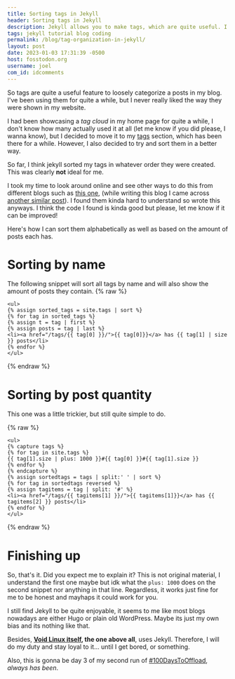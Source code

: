 ```yaml
---
title: Sorting tags in Jekyll
header: Sorting tags in Jekyll
description: Jekyll allows you to make tags, which are quite useful. I've been working on reducing the amount of tags and changing the way I display them in my blog. So here's what's up
tags: jekyll tutorial blog coding
permalink: /blog/tag-organization-in-jekyll/
layout: post
date: 2023-01-03 17:31:39 -0500
host: fosstodon.org
username: joel
com_id: idcomments
---
```


So tags are quite a useful feature to loosely categorize a posts in my blog. I've been using them for quite a while, but I never really liked the way they were shown in my website.

I had been showcasing a *tag cloud* in my home page for quite a while, I don't know how many actually used it at all (let me know if you did please, I wanna know), but I decided to move it to my [tags](/tags) section, which has been there for a while. However, I also decided to try and sort them in a better way.

So far, I think jekyll sorted my tags in whatever order they were created. This was clearly __not__ ideal for me.

I took my time to look around online and see other ways to do this from different blogs such as [this one](https://mindthecode.com/blog/sorting-tags-in-jekyll/), (while writing this blog I came across [another similar post](https://lei1025.github.io/Implement-Sorting-Tags-by-Name-and-Value-in-Jekyll/)). I found them kinda hard to understand so wrote this anyways. I think the code I found is kinda good but please, let me know if it can be improved!

Here's how I can sort them alphabetically as well as based on the amount of posts each has.

# Sorting by name


The following snippet will sort all tags by name and will also show the amount of posts they contain.
{% raw %}
```liquid
<ul>
{% assign sorted_tags = site.tags | sort %}
{% for tag in sorted_tags %}
{% assign t = tag | first %}
{% assign posts = tag | last %}
<li><a href="/tags/{{ tag[0] }}/">{{ tag[0]}}</a> has {{ tag[1] | size }} posts</li>
{% endfor %}
</ul>
```
{% endraw %}

# Sorting by post quantity

This one was a little trickier, but still quite simple to do.

{% raw %}
```liquid
<ul>
{% capture tags %}
{% for tag in site.tags %}
{{ tag[1].size | plus: 1000 }}#{{ tag[0] }}#{{ tag[1].size }}
{% endfor %}
{% endcapture %}
{% assign sortedtags = tags | split:' ' | sort %}
{% for tag in sortedtags reversed %}
{% assign tagitems = tag | split: '#' %}
<li><a href="/tags/{{ tagitems[1] }}/">{{ tagitems[1]}}</a> has {{ tagitems[2] }} posts</li>
{% endfor %}
</ul>
```
{% endraw %}

# Finishing up

So, that's it. Did you expect me to explain it? This is not original material, I understand the first one maybe but idk what the `plus: 1000` does on the second snippet nor anything in that line. Regardless, it works just fine for me to be honest and mayhaps it could work for you.

I still find Jekyll to be quite enjoyable, it seems to me like most blogs nowadays are either Hugo or plain old WordPress. Maybe its just my own bias and its nothing like that.

Besides, **[Void Linux itself](https://github.com/void-linux/void-linux.github.io/), the one above all**, uses Jekyll. Therefore, I will do my duty and stay loyal to it... until I get bored, or something.

Also, this is gonna be day 3 of my second run of [#100DaysToOffload](https://100daystooffload.com), *always has been*.

